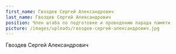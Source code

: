 ```yaml
---
first_name: Гвоздев Сергей Александрович
last_name: Гвоздев Сергей Александрович
position: Член штаба по подготовке и проведению парада памяти
picture: /images/uploads/гвоздев-сергей-александрович.jpg
---
```

Гвоздев Сергей Александрович